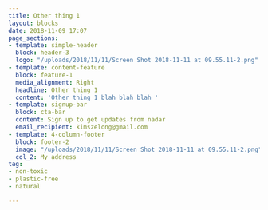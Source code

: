 ```yaml
---
title: Other thing 1
layout: blocks
date: 2018-11-09 17:07
page_sections:
- template: simple-header
  block: header-3
  logo: "/uploads/2018/11/11/Screen Shot 2018-11-11 at 09.55.11-2.png"
- template: content-feature
  block: feature-1
  media_alignment: Right
  headline: Other thing 1
  content: 'Other thing 1 blah blah blah '
- template: signup-bar
  block: cta-bar
  content: Sign up to get updates from nadar
  email_recipient: kimszelong@gmail.com
- template: 4-column-footer
  block: footer-2
  image: "/uploads/2018/11/11/Screen Shot 2018-11-11 at 09.55.11-2.png"
  col_2: My address
tag:
- non-toxic
- plastic-free
- natural

---
```


